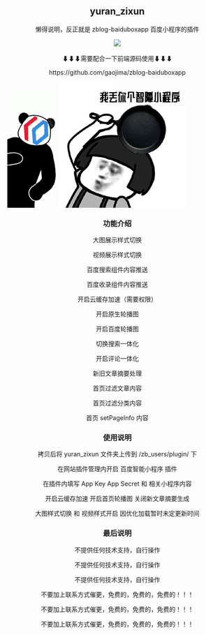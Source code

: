 <h2 align="center">yuran_zixun</h2>
<p align="center">懒得说明，反正就是 zblog-baiduboxapp 百度小程序的插件</p>

<p align="center">
<img src="https://img.shields.io/badge/yuran%20zixun-By%20二%20马%20食%20槽%20-gray.svg?colorA=655BE1&amp;colorB=4F44D6&amp;style=for-the-badge">
</p>

<p align="center">⬇⬇⬇需要配合一下前端源码使用⬇⬇⬇</p>
<p align="center">https://github.com/gaojima/zblog-baiduboxapp</p>

<img src="https://github.com/gaojima/yuran_zixun/blob/main/202107041625356566325110.png?raw=true" align="center">

<h3 align="center">功能介绍</h2>
<p align="center">大图展示样式切换</p>
<p align="center">视频展示样式切换</p>
<p align="center">百度搜索组件内容推送</p>
<p align="center">百度收录组件内容推送</p>
<p align="center">开启云缓存加速（需要权限）</p>
<p align="center">开启原生轮播图</p>
<p align="center">开启百度轮播图</p>
<p align="center">切换搜索一体化</p>
<p align="center">开启评论一体化</p>
<p align="center">新旧文章摘要处理</p>
<p align="center">首页过滤文章内容</p>
<p align="center">首页过滤分类内容</p>
<p align="center">首页 setPageInfo 内容</p>

<h3 align="center">使用说明</h2>
<p align="center">拷贝后将 yuran_zixun 文件夹上传到 /zb_users/plugin/ 下</p>
<p align="center">在网站插件管理内开启 百度智能小程序 插件</p>
<p align="center">在插件内填写 App Key App Secret 和 相关小程序内容</p>
<p align="center">开启云缓存加速 开启首页轮播图 关闭新文章摘要生成</p>
<p align="center">大图样式切换 和 视频样式开启 因优化加载暂时未定更新时间</p>

<h3 align="center">最后说明</h2>
<p align="center">不提供任何技术支持，自行操作</p>
<p align="center">不提供任何技术支持，自行操作</p>
<p align="center">不提供任何技术支持，自行操作</p>
<p align="center">不要加上联系方式催更，免费的，免费的，免费的！！！</p>
<p align="center">不要加上联系方式催更，免费的，免费的，免费的！！！</p>
<p align="center">不要加上联系方式催更，免费的，免费的，免费的！！！</p>
